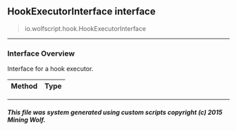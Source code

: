 ## HookExecutorInterface __interface__

>io.wolfscript.hook.HookExecutorInterface

---

### Interface Overview

Interface for a hook executor.

Method | Type   
--- | :--- 



---



##### This file was system generated using custom scripts copyright (c) 2015 Mining Wolf.
	

